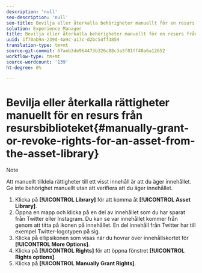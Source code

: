 ```yaml
---
description: 'null'
seo-description: 'null'
seo-title: Bevilja eller återkalla behörigheter manuellt för en resurs från resursbiblioteket
solution: Experience Manager
title: Bevilja eller återkalla behörigheter manuellt för en resurs från resursbiblioteket
uuid: 1f70ab9a-239d-4a9c-a17c-d2bc54ff3859
translation-type: tm+mt
source-git-commit: 67aeb3de964473b326c88c3a3f81ff48a6a12652
workflow-type: tm+mt
source-wordcount: '139'
ht-degree: 0%

---
```



# Bevilja eller återkalla rättigheter manuellt för en resurs från resursbiblioteket{#manually-grant-or-revoke-rights-for-an-asset-from-the-asset-library}

>[!NOTE]
>
>Att manuellt tilldela rättigheter till ett visst innehåll är att du äger innehållet. Ge inte behörighet manuellt utan att verifiera att du äger innehållet.

1. Klicka på **[!UICONTROL Library]** för att komma åt **[!UICONTROL Asset Library]**.
1. Öppna en mapp och klicka på en del av innehållet som du har sparat från Twitter eller Instagram. Du kan se var innehållet kommer från genom att titta på ikonen på innehållet. En del innehåll från Twitter har till exempel Twitter-logotypen på sig.
1. Klicka på ellipsikonen som visas när du hovrar över innehållskortet för **[!UICONTROL More Options]**.
1. Klicka på **[!UICONTROL Rights]** för att öppna fönstret **[!UICONTROL Rights options]**.
1. Klicka på **[!UICONTROL Manually Grant Rights]**.
